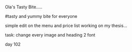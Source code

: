 Ola's Tasty Bite.....

#tasty and yummy bite for everyone 

simple edit on the menu and price list
 working on my thesis...
 
task: change every image and heading 2 font 

day 102
